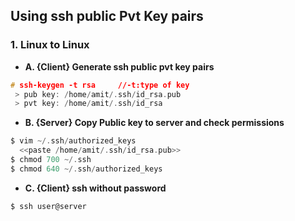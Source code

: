 ## Using ssh public Pvt Key pairs

### 1. Linux to Linux
- **A. {Client} Generate ssh public pvt key pairs**
```c
# ssh-keygen -t rsa     //-t:type of key
 > pub key: /home/amit/.ssh/id_rsa.pub
 > pvt key: /home/amit/.ssh/id_rsa
```

- **B. {Server} Copy Public key to server and check permissions**
```c
$ vim ~/.ssh/authorized_keys
  <<paste /home/amit/.ssh/id_rsa.pub>>
$ chmod 700 ~/.ssh
$ chmod 640 ~/.ssh/authorized_keys
```

- **C. {Client} ssh without password**
```c
$ ssh user@server
```
